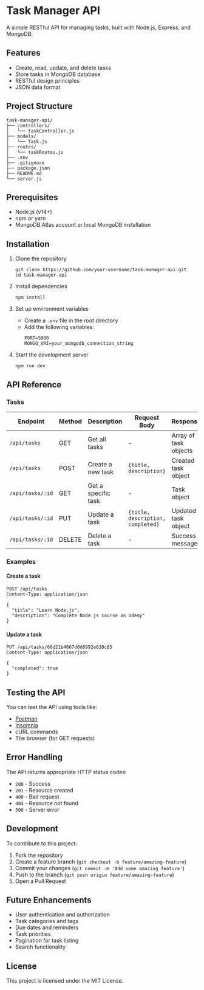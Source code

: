 # Task Manager API

A simple RESTful API for managing tasks, built with Node.js, Express, and MongoDB.

## Features

- Create, read, update, and delete tasks
- Store tasks in MongoDB database
- RESTful design principles
- JSON data format

## Project Structure

```
task-manager-api/
├── controllers/
│   └── taskController.js
├── models/
│   └── Task.js
├── routes/
│   └── taskRoutes.js
├── .env
├── .gitignore
├── package.json
├── README.md
└── server.js
```

## Prerequisites

- Node.js (v14+)
- npm or yarn
- MongoDB Atlas account or local MongoDB installation

## Installation

1. Clone the repository
   ```
   git clone https://github.com/your-username/task-manager-api.git
   cd task-manager-api
   ```

2. Install dependencies
   ```
   npm install
   ```

3. Set up environment variables
   - Create a `.env` file in the root directory
   - Add the following variables:
     ```
     PORT=5000
     MONGO_URI=your_mongodb_connection_string
     ```

4. Start the development server
   ```
   npm run dev
   ```

## API Reference

### Tasks

| Endpoint | Method | Description | Request Body | Response |
|----------|--------|-------------|-------------|----------|
| `/api/tasks` | GET | Get all tasks | - | Array of task objects |
| `/api/tasks` | POST | Create a new task | `{title, description}` | Created task object |
| `/api/tasks/:id` | GET | Get a specific task | - | Task object |
| `/api/tasks/:id` | PUT | Update a task | `{title, description, completed}` | Updated task object |
| `/api/tasks/:id` | DELETE | Delete a task | - | Success message |

### Examples

#### Create a task
```
POST /api/tasks
Content-Type: application/json

{
  "title": "Learn Node.js",
  "description": "Complete Node.js course on Udemy"
}
```

#### Update a task
```
PUT /api/tasks/60d21b4667d0d8992e610c85
Content-Type: application/json

{
  "completed": true
}
```

## Testing the API

You can test the API using tools like:
- [Postman](https://www.postman.com/)
- [Insomnia](https://insomnia.rest/)
- cURL commands
- The browser (for GET requests)

## Error Handling

The API returns appropriate HTTP status codes:

- `200` - Success
- `201` - Resource created
- `400` - Bad request
- `404` - Resource not found
- `500` - Server error

## Development

To contribute to this project:

1. Fork the repository
2. Create a feature branch (`git checkout -b feature/amazing-feature`)
3. Commit your changes (`git commit -m 'Add some amazing feature'`)
4. Push to the branch (`git push origin feature/amazing-feature`)
5. Open a Pull Request

## Future Enhancements

- User authentication and authorization
- Task categories and tags
- Due dates and reminders
- Task priorities
- Pagination for task listing
- Search functionality

## License

This project is licensed under the MIT License.
